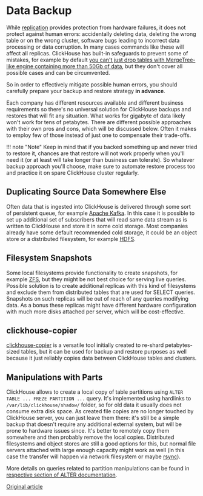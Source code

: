# Data Backup 

While [replication](../table_engines/replication.md#table_engines-replication) provides protection from hardware failures, it does not protect against human errors: accidentally deleting data, deleting the wrong table or on the wrong cluster, software bugs leading to incorrect data processing or data corruption. In many cases commands like these will affect all replicas. ClickHouse has built-in safeguards to prevent some of mistakes, for example by default [you can't just drop tables with MergeTree-like engine containing more than 50Gb of data](https://github.com/yandex/ClickHouse/blob/v18.14.18-stable/dbms/programs/server/config.xml#L322-L330), but they don't cover all possible cases and can be circumvented. 

So in order to effectively mitigate possible human errors, you should carefully prepare your backup and restore strategy **in advance**. 

Each company has different resources available and different business requirements so there's no universal solution for ClickHouse backups and restores that will fit any situation. What works for gigabyte of data likely won't work for tens of petabytes. There are different possible approaches with their own pros and cons, which will be discussed below. Often it makes to employ few of those instead of just one to compensate their trade-offs.

!!! note "Note"
    Keep in mind that if you backed something up and never tried to restore it, chances are that restore will not work properly when you'll need it (or at least will take longer than business can tolerate). So whatever backup approach you'll choose, make sure to automate restore process too and practice it on spare ClickHouse cluster regularly. 

## Duplicating Source Data Somewhere Else

Often data that is ingested into ClickHouse is delivered through some sort of persistent queue, for example [Apache Kafka](https://kafka.apache.org). In this case it is possible to set up additional set of subscribers that will read same data stream as is written to ClickHouse and store it in some cold storage. Most companies already have some default recommended cold storage, it could be an object store or a distributed filesystem, for example [HDFS](https://hadoop.apache.org/docs/stable/hadoop-project-dist/hadoop-hdfs/HdfsDesign.html).

## Filesystem Snapshots

Some local filesystems provide functionality to create snapshots, for example [ZFS](https://en.wikipedia.org/wiki/ZFS), but they might be not best choice for serving live queries. Possible solution is to create additional replicas with this kind of filesystems and exclude them from distributed tables that are used for SELECT queries. Snapshots on such replicas will be out of reach of any queries modifying data. As a bonus these replicas might have different hardware configuration with much more disks attached per server, which will be cost-effective.

## clickhouse-copier

[clickhouse-copier](utils/clickhouse-copier.md) is a versatile tool initially created to re-shard petabytes-sized tables, but it can be used for backup and restore purposes as well because it just reliably copies data between ClickHouse tables and clusters.  

## Manipulations with Parts

ClickHouse allows to create a local copy of table partitions using `ALTER TABLE ... FREZE PARTITION ...` query. It's implemented using hardlinks to `/var/lib/clickhouse/shadow/` folder, so for old data it usually does not consume extra disk space. As created file copies are no longer touched by ClickHouse server, you can just leave them there: it's still be a simple backup that doesn't require any additional external system, but will be prone to hardware issues since. It's better to remotely copy them somewhere and then probably remove the local copies. Distributed filesystems and object stores are still a good options for this, but normal file servers attached with large enough capacity might work as well (in this case the transfer will happen via network filesystem or maybe [rsync](https://en.wikipedia.org/wiki/Rsync)).

More details on queries related to partition manipulations can be found in [respective section of ALTER documentation](../query_language/alter.md#query_language-manipulation-with-partitions-and-parts).


[Original article](https://clickhouse.yandex/docs/en/operations/access_rights/) <!--hide-->